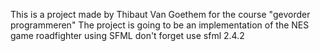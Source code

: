 This is a project made by Thibaut Van Goethem for the course "gevorder programmeren"
The project is going to be an implementation of the NES game roadfighter using SFML
don't forget use sfml 2.4.2
